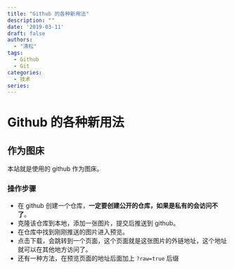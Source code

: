 ```yaml
---
title: "Github 的各种新用法"
description: ""
date: '2019-03-11'
draft: false
authors:
  - "清松"
tags:
  - Github
  - Git
categories:
  - 技术
series:
---
```


# Github 的各种新用法
## 作为图床
本站就是使用的 github 作为图床。

### 操作步骤
- 在 github 创建一个仓库，**一定要创建公开的仓库，如果是私有的会访问不了**。
- 克隆该仓库到本地，添加一张图片，提交后推送到 github。
- 在仓库中找到刚刚推送的图片进入预览。
- 点击下载，会跳转到一个页面，这个页面就是这张图片的外链地址，这个地址就可以在其他地方访问了。
- 还有一种方法，在预览页面的地址后面加上 `?raw=true` 后缀
